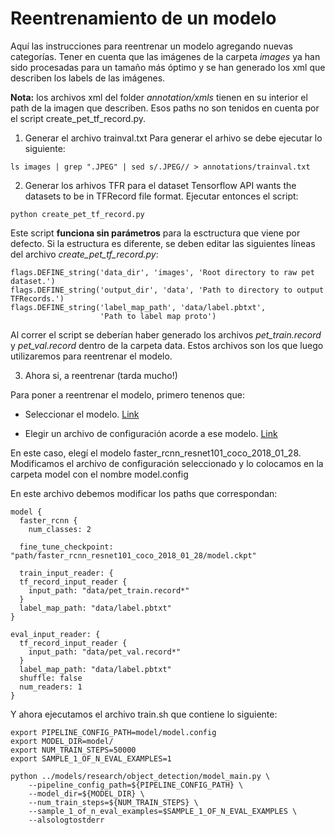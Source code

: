 

# Reentrenamiento de un modelo
Aquí las instrucciones para reentrenar un modelo agregando nuevas categorías.
Tener en cuenta que las imágenes de la carpeta *images* ya han sido procesadas para un tamaño más óptimo y se han generado los xml que describen los labels de las imágenes.

**Nota:** los archivos xml del folder *annotation/xmls* tienen en su interior el path de la imagen que describen. Esos paths no son tenidos en cuenta por el script create_pet_tf_record.py.

1. Generar el archivo trainval.txt
Para generar el arhivo se debe ejecutar lo siguiente:

```
ls images | grep ".JPEG" | sed s/.JPEG// > annotations/trainval.txt
```

2. Generar los arhivos TFR para el dataset
Tensorflow API wants the datasets to be in TFRecord file format.
Ejecutar entonces el script:

```
python create_pet_tf_record.py
```

Este script **funciona sin parámetros** para la esctructura que viene por defecto. Si la estructura es diferente, se deben editar las siguientes líneas del archivo *create_pet_tf_record.py*:

```
flags.DEFINE_string('data_dir', 'images', 'Root directory to raw pet dataset.')
flags.DEFINE_string('output_dir', 'data', 'Path to directory to output TFRecords.')
flags.DEFINE_string('label_map_path', 'data/label.pbtxt',
                    'Path to label map proto')
```

Al correr el script se deberían haber generado los archivos *pet_train.record* y *pet_val.record* dentro de la carpeta data. Estos archivos son los que luego utilizaremos para reentrenar el modelo.

3. Ahora si, a reentrenar (tarda mucho!)

Para poner a reentrenar el modelo, primero tenenos que:
* Seleccionar el modelo. [Link](https://github.com/tensorflow/models/blob/master/research/object_detection/g3doc/detection_model_zoo.md)

* Elegir un archivo de configuración acorde a ese modelo. [Link](https://github.com/tensorflow/models/tree/master/research/object_detection/samples/configs)

En este caso, elegí el modelo faster_rcnn_resnet101_coco_2018_01_28.
Modificamos el archivo de configuración seleccionado y lo colocamos en la carpeta model con el nombre model.config

En este archivo debemos modificar los paths que correspondan:

```
model {
  faster_rcnn {
    num_classes: 2
```


```
  fine_tune_checkpoint: "path/faster_rcnn_resnet101_coco_2018_01_28/model.ckpt"
```

```
  train_input_reader: {
  tf_record_input_reader {
    input_path: "data/pet_train.record*"
  }
  label_map_path: "data/label.pbtxt"
}
```

```
eval_input_reader: {
  tf_record_input_reader {
    input_path: "data/pet_val.record*"
  }
  label_map_path: "data/label.pbtxt"
  shuffle: false
  num_readers: 1
}
```

Y ahora ejecutamos el archivo train.sh que contiene lo siguiente:

```
export PIPELINE_CONFIG_PATH=model/model.config
export MODEL_DIR=model/
export NUM_TRAIN_STEPS=50000
export SAMPLE_1_OF_N_EVAL_EXAMPLES=1

python ../models/research/object_detection/model_main.py \
    --pipeline_config_path=${PIPELINE_CONFIG_PATH} \
    --model_dir=${MODEL_DIR} \
    --num_train_steps=${NUM_TRAIN_STEPS} \
    --sample_1_of_n_eval_examples=$SAMPLE_1_OF_N_EVAL_EXAMPLES \
    --alsologtostderr
```

